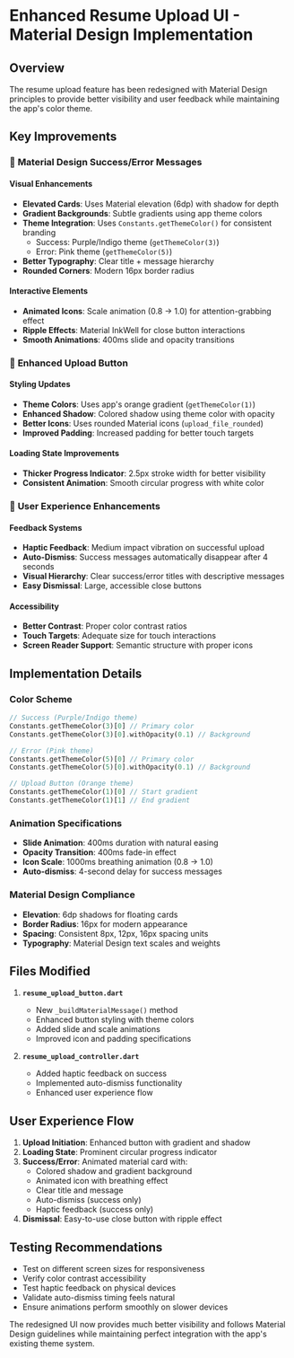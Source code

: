 # Enhanced Resume Upload UI - Material Design Implementation

## Overview
The resume upload feature has been redesigned with Material Design principles to provide better visibility and user feedback while maintaining the app's color theme.

## Key Improvements

### 🎨 **Material Design Success/Error Messages**

#### Visual Enhancements
- **Elevated Cards**: Uses Material elevation (6dp) with shadow for depth
- **Gradient Backgrounds**: Subtle gradients using app theme colors
- **Theme Integration**: Uses `Constants.getThemeColor()` for consistent branding
  - Success: Purple/Indigo theme (`getThemeColor(3)`)
  - Error: Pink theme (`getThemeColor(5)`)
- **Better Typography**: Clear title + message hierarchy
- **Rounded Corners**: Modern 16px border radius

#### Interactive Elements
- **Animated Icons**: Scale animation (0.8 → 1.0) for attention-grabbing effect
- **Ripple Effects**: Material InkWell for close button interactions
- **Smooth Animations**: 400ms slide and opacity transitions

### 🚀 **Enhanced Upload Button**

#### Styling Updates
- **Theme Colors**: Uses app's orange gradient (`getThemeColor(1)`)
- **Enhanced Shadow**: Colored shadow using theme color with opacity
- **Better Icons**: Uses rounded Material icons (`upload_file_rounded`)
- **Improved Padding**: Increased padding for better touch targets

#### Loading State Improvements
- **Thicker Progress Indicator**: 2.5px stroke width for better visibility
- **Consistent Animation**: Smooth circular progress with white color

### 🔔 **User Experience Enhancements**

#### Feedback Systems
- **Haptic Feedback**: Medium impact vibration on successful upload
- **Auto-Dismiss**: Success messages automatically disappear after 4 seconds
- **Visual Hierarchy**: Clear success/error titles with descriptive messages
- **Easy Dismissal**: Large, accessible close buttons

#### Accessibility
- **Better Contrast**: Proper color contrast ratios
- **Touch Targets**: Adequate size for touch interactions
- **Screen Reader Support**: Semantic structure with proper icons

## Implementation Details

### Color Scheme
```dart
// Success (Purple/Indigo theme)
Constants.getThemeColor(3)[0] // Primary color
Constants.getThemeColor(3)[0].withOpacity(0.1) // Background

// Error (Pink theme)  
Constants.getThemeColor(5)[0] // Primary color
Constants.getThemeColor(5)[0].withOpacity(0.1) // Background

// Upload Button (Orange theme)
Constants.getThemeColor(1)[0] // Start gradient
Constants.getThemeColor(1)[1] // End gradient
```

### Animation Specifications
- **Slide Animation**: 400ms duration with natural easing
- **Opacity Transition**: 400ms fade-in effect
- **Icon Scale**: 1000ms breathing animation (0.8 → 1.0)
- **Auto-dismiss**: 4-second delay for success messages

### Material Design Compliance
- **Elevation**: 6dp shadows for floating cards
- **Border Radius**: 16px for modern appearance
- **Spacing**: Consistent 8px, 12px, 16px spacing units
- **Typography**: Material Design text scales and weights

## Files Modified

1. **`resume_upload_button.dart`**
   - New `_buildMaterialMessage()` method
   - Enhanced button styling with theme colors
   - Added slide and scale animations
   - Improved icon and padding specifications

2. **`resume_upload_controller.dart`**
   - Added haptic feedback on success
   - Implemented auto-dismiss functionality
   - Enhanced user experience flow

## User Experience Flow

1. **Upload Initiation**: Enhanced button with gradient and shadow
2. **Loading State**: Prominent circular progress indicator
3. **Success/Error**: Animated material card with:
   - Colored shadow and gradient background
   - Animated icon with breathing effect
   - Clear title and message
   - Auto-dismiss (success only)
   - Haptic feedback (success only)
4. **Dismissal**: Easy-to-use close button with ripple effect

## Testing Recommendations

- Test on different screen sizes for responsiveness
- Verify color contrast accessibility
- Test haptic feedback on physical devices
- Validate auto-dismiss timing feels natural
- Ensure animations perform smoothly on slower devices

The redesigned UI now provides much better visibility and follows Material Design guidelines while maintaining perfect integration with the app's existing theme system.
